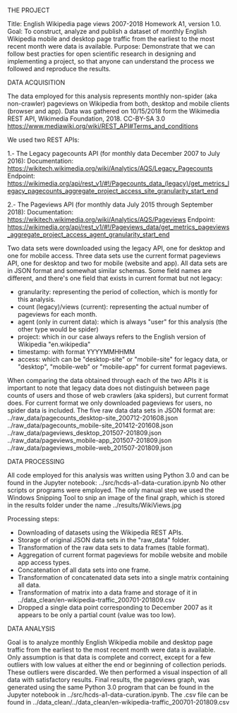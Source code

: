 THE PROJECT

Title: English Wikipedia page views 2007-2018
Homework A1, version 1.0.
Goal: To construct, analyze and publish a dataset of monthly English Wikipedia mobile and desktop page traffic from the earliest to the most recent month were data is available.
Purpose: Demonstrate that we can follow best practies for open scientific research in designing and implementing a project, so that anyone can understand the process we followed and reproduce the results.

DATA ACQUISITION

The data employed for this analysis represents monthly non-spider (aka non-crawler) pageviews on Wikipedia from both, desktop and mobile clients (browser and app).
Data was gathered on 10/15/2018 form the Wikimedia REST API, Wikimedia Foundation, 2018. CC-BY-SA 3.0 https://www.mediawiki.org/wiki/REST_API#Terms_and_conditions

We used two REST APIs:

1.- The Legacy pagecounts API (for monthly data December 2007 to July 2016): 
Documentation: https://wikitech.wikimedia.org/wiki/Analytics/AQS/Legacy_Pagecounts
Endpoint: https://wikimedia.org/api/rest_v1/#!/Pagecounts_data_(legacy)/get_metrics_legacy_pagecounts_aggregate_project_access_site_granularity_start_end

2.- The Pageviews API (for monthly data July 2015 through September 2018):
Documentation: https://wikitech.wikimedia.org/wiki/Analytics/AQS/Pageviews
Endpoint: https://wikimedia.org/api/rest_v1/#!/Pageviews_data/get_metrics_pageviews_aggregate_project_access_agent_granularity_start_end

Two data sets were downloaded using the legacy API, one for desktop and one for mobile access. 
Three data sets use the current format pageviews API, one for desktop and two for mobile (website and app).
All data sets are in JSON format and somewhat similar schemas. Some field names are different, and there's one field that exists in current format but not legacy:
- granularity: representing the period of collection, which is montly for this analysis.
- count (legacy)/views (current): representing the actual number of pageviews for each month.
- agent (only in current data): which is always "user" for this analysis (the other type would be spider)
- project: which in our case always refers to the English version of Wikipedia "en.wikipedia"
- timestamp: with format YYYYMMHHMM
- access: which can be "desktop-site" or "mobile-site" for legacy data, or "desktop", "mobile-web" or "mobile-app" for current format pageviews.
 
When comparing the data obtained through each of the two APIs it is important to note that legacy data does not distinguish between page counts of users and those of web crawlers (aka spiders), but current format does.
For current format we only downloaded pageviews for users, no spider data is included.
The five raw data data sets in JSON format are:
../raw_data/pagecounts_desktop-site_200712-201608.json
../raw_data/pagecounts_mobile-site_201412-201608.json
../raw_data/pageviews_desktop_201507-201809.json
../raw_data/pageviews_mobile-app_201507-201809.json
../raw_data/pageviews_mobile-web_201507-201809.json
 
DATA PROCESSING

All code employed for this analysis was written using Python 3.0 and can be found in the Jupyter notebook: ../src/hcds-a1-data-curation.ipynb
No other scripts or programs were employed. 
The only manual step we used the Windows Snipping Tool to snip an image of the final graph, which is stored in the results folder under the name ../results/WikiViews.jpg

Processing steps:
- Downloading of datasets using the Wikipedia REST APIs.
- Storage of original JSON data sets in the "raw_data" folder.
- Transformation of the raw data sets to data frames (table format).
- Aggregation of current format pageviews for mobile website and mobile app access types.
- Concatenation of all data sets into one frame.
- Transformation of concatenated data sets into a single matrix containing all data.
- Transformation of matrix into a data frame and storage of it in ../data_clean/en-wikipedia-traffic_200701-201809.csv
- Dropped a single data point corresponding to December 2007 as it appears to be only a partial count (value was too low).

DATA ANALYSIS

Goal is to analyze monthly English Wikipedia mobile and desktop page traffic from the earliest to the most recent month were data is available.
Only assumption is that data is complete and correct, except for a few outliers with low values at either the end or beginning of collection periods. 
These outliers were discarded. We then performed a visual inspection of all data with satisfactory results. 
Final results, the pageviews graph, was generated using the same Python 3.0 program that can be found in the Jupyter notebook in ../src/hcds-a1-data-curation.ipynb.
The .csv file can be found in ../data_clean/../data_clean/en-wikipedia-traffic_200701-201809.csv